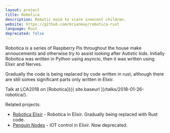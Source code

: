 ```yaml
---
layout: project
title: Robotica
description: Robotic maid to scare innocent children.
website: https://github.com/brianmay/robotica-rust
language: Rust
deprecated: false
---
```

Robotica is a series of Raspberry Pis throughout the house make annoucements
and otherwise try to assist looking after Autistic kids. Initially Robotica was
written in Python using asyncio, then it was written using Elixir and Nerves.

Gradually the code is being replaced by code written in rust, although there
are still somes significant parts only written in Elixir.

Talk at LCA2018 on [Robotica]({{ site.baseurl }}/talks/2018-01-26-robotica/).

Related projects:

* [Robotica Elixir](https://github.com/brianmay/robotica-elixir) - Robotica in Elixir. Gradually being replaced with Rust code.
* [Penguin Nodes](https://github.com/brianmay/penguin_nodes/) - IOT control in Elixir. Now deprecated.
